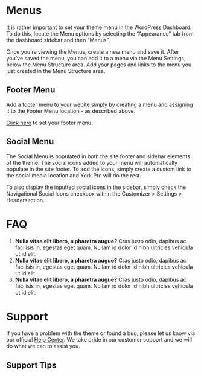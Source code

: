 






# Menus
It is rather important to set your theme menu in the WordPress Dashboard. To do this, locate the Menu options by selecting the “Appearance” tab from the dashboard sidebar and then “Menus”.

Once you’re viewing the Menus, create a new menu and save it. After you’ve saved the menu, you can add it to a menu via the Menu Settings, below the Menu Structure area. Add your pages and links to the menu you just created in the Menu Structure area.

## Footer Menu
Add a footer menu to your webite simply by creating a menu and assigning it to the Footer Menu location - as described above.

[Click here][1] to set your footer menu. 

## Social Menu
The Social Menu is populated in both the site footer and sidebar elements of the theme. The social icons added to your menu will automatically populate in the site footer. To add the icons, simply create a custom link to the social media location and York Pro will do the rest.


To also display the inputted social icons in the sidebar, simply check the Navigational Social Icons checkbox within the Customizer \> Settings \> Headersection.




# FAQ

1. **Nulla vitae elit libero, a pharetra augue?** Cras justo odio, dapibus ac facilisis in, egestas eget quam. Nullam id dolor id nibh ultricies vehicula ut id elit.
2. **Nulla vitae elit libero, a pharetra augue?** Cras justo odio, dapibus ac facilisis in, egestas eget quam. Nullam id dolor id nibh ultricies vehicula ut id elit.
3. **Nulla vitae elit libero, a pharetra augue?** Cras justo odio, dapibus ac facilisis in, egestas eget quam. Nullam id dolor id nibh ultricies vehicula ut id elit.

# Support
If you have a problem with the theme or found a bug, please let us know via our official [Help Center][2]. We take pride in our customer support and we will do what we can to assist you.

## Support Tips






[1]:	/wp-admin/nav-menus.php
[2]:	https://themebeans.com/support
